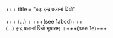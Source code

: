 +++
title = "०३ इन्द्रं प्रजानां प्रियो"

+++
(…) । +++(see 1abcd)+++  
(…) इन्द्रं प्रजानां प्रियो भूयासम् ॥ +++(see 1e)+++